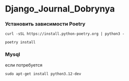 # Django_Journal_Dobrynya

### Установить зависимости Poetry 
    
    curl -sSL https://install.python-poetry.org | python3 -

    poetry install

### Mysql
если потребуется

    sudo apt-get install python3.12-dev


